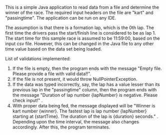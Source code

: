 This is a simple Java application to read data from a file and determine the winner of the race. The required input headers on the file are "kart" and "passingtime". The application can be run on any IDE. 

The assumption is that there is a formation lap, which is the 0th lap. The first time the drivers pass the start/finish line is considered to be as lap 1. The start time for this sample race is assumed to be 11:59:00, based on the input csv file. However, this can be changed in the Java file to any other time value based on the data set being loaded.

List of validations implemented:
 1. If the file is empty, then the program ends with the message "Empty file. Please provide a file with valid data!!".
 2. If the file is not present, it would throw NullPointerException.
 3. If the data was typed incorrectly, say, the lap has a value lesser than its previous lap in the "passingtime" column, then the program ends with the message "Duration of lap number {lapNumber} is negative. Please check input!" .
 4. With proper data being fed, the message displayed will be "Winner is kart number {winner}. The fastest lap is lap number {lapNumber} starting at {startTime}. The duration of the lap is {duration} seconds." . Depending upon the time interval, the message also changes accordingly. After this, the program terminates.